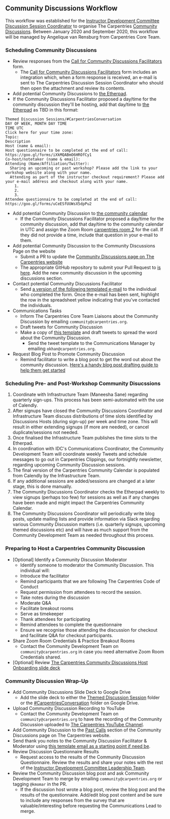 ## Community Discussions Workflow

This workflow was established for the [Instructor Development Committee Discussion Session Coordinator](https://docs.carpentries.org/topic_folders/instructor_development/instructor_development_committee.html#discussion-session-coordinator) to organise The Carpentries [Community Discussions](https://docs.carpentries.org/topic_folders/instructor_development/community_discussions.html). Between January 2020 and September 2020, this workflow will be managed by Angelique van Rensburg from Carpentries Core Team.

### Scheduling Community Discussions

- Review responses from the [Call for Community Discussions Facilitators](https://forms.gle/nDgJWUdpaH4gYP9c9) form.
  - The [Call for Community Discussions Facilitators](https://forms.gle/nDgJWUdpaH4gYP9c9) form includes an integration which, when a form response is received, an e-mail is sent to The Carpentries Discussion Session Coordinator who should then open the attachment and review its contents.
- Add potential Community Discussions to [the Etherpad](https://pad.carpentries.org/community-discussions).
- If the Community Discussions Facilitator proposed a day/time for the community discussion they'll be hosting, add that day/time to [the Etherpad](https://pad.carpentries.org/community-discussions) as TBD in this format:
```
Themed Discussion Sessions/#CarpentriesConversation
DAY OF WEEK, MONTH DAY TIME
TIME UTC 
Click here for your time zone:
Topic:
Description
Host (name & email):
Host questionnaire to be completed at the end of call: https://goo.gl/forms/iXkMQABmO6HROfCy1
Co-host/notetaker (name & email): 
Attending (Name/Affiliation/Twitter): 
  Sharing an upcoming or past workshop? Please add the link to your workshop website along with your name.
  Attending as part of the instructor checkout requirement? Please add your e-mail address and checkout along with your name.
    1.
    2.
    3.
Attendee questionnaire to be completed at the end of call: https://goo.gl/forms/uCeESfUUWsX5dpPu2 
```

- Add potential Community Discussion to [the community calendar](https://carpentries.org/community/#community-events)
  - If the Community Discussions Facilitator proposed a day/time for the community discussion, add that day/time to the community calendar in UTC and assign the Zoom Room [carpentries room 2](https://carpentries.zoom.us/my/carpentriesroom2) for the call. If they did not provide a time, include that question in your e-mail to them.
- Add potential Community Discussion to the Community Discussions Page on the website
  - Submit a PR to update the [Community Discussions page on The Carpentries website](http://carpentries.org/community_discussions/)
  - The appropriate GitHub repository to submit your Pull Request to [is here](https://github.com/carpentries/carpentries.org/pulls). Add the new community discussion in the upcoming discussions section.
- Contact potential Community Discussions Facilitator
  - Send [a version of the following templated e-mail](https://docs.google.com/document/d/1Xag1PA5Ya2iEqpYTKjaKR9gh-JqhsS-yKiZaCAA9VUk/edit) to the individual who completed the form. Once the e-mail has been sent, highlight the row in the spreadsheet yellow indicating that you've contacted the individuals. 
- Communications Tasks
	- Inform The Carpentries Core Team Liaisons about the Community Discussion by emailing `community@carpentries.org`.
	- Draft tweets for Community Discussion
    - Make a copy of [this template](https://docs.google.com/spreadsheets/d/1REIQrKnbFFgiNU0tjKLHLXARnIYaMIXlgZbmz8o5Boo/edit#gid=0) and draft tweets to spread the word about the Community Discussion. 
		- Send the tweet template to the Communications Manager by emailing `okhan@carpentries.org`.
- Request Blog Post to Promote Community Discussion
  - Remind facilitator to write a blog post to get the word out about the community discussion. [Here's a handy blog post drafting guide to help them get started](https://docs.carpentries.org/topic_folders/communications/submit_blog_post.html?highlight=blog%20posts)
  
### Scheduling Pre- and Post-Workshop Community Disucssions

1. Coordinate with Infrastructure Team (Maneesha Sane) regarding quarterly sign-ups. This process has been semi-automated with the use of Calendly.
2. After signups have closed the Community Discussions Coordinator and Infrastructure Team discuss distributions of time slots identified by Discussions Hosts (during sign-up) per week and time zone. This will result in either extending signups (if more are needed), or cancel duplicate/sessions not needed.
3. Once finalised the Infrastructure Team publishes the time slots to the Etherpad.
4. In coordination with IDC's Communications Coordinator, the Community Development Team will coordinate weekly Tweets and schedule messages to go out in Carpentries Clippings, our fortnightly newsletter, regarding upcoming Community Discussion sessions.
5. The final version of the Carpentries Community Calendar is populated from Calendly by the Infrastructure Team.
6. If any additional sessions are added/sessions are changed at a later stage, this is done manually.
7. The Community Discussions Coordinator checks the Etherpad weekly to view signups (perhaps too few) for sessions as well as if any changes have been made and might impact the Carpentries Community Calendar.
8. The Community Discussions Coordinator will periodically write blog posts, update mailing lists and provide information via Slack regarding various Community Discussion matters (i.e. quarterly signups, upcoming themed discussions etc) and will have as much support from the Community Development Team as needed throughout this process.

### Preparing to Host a Carpentries Community Discussion

- [Optional] Identify a Community Discussion Moderator
	- Identify someone to moderator the Community Discussion. This individual will:
    - Introduce the facilitator
    - Remind participants that we are following The Carpentries Code of Conduct
    - Request permission from attendees to record the session.
    - Take notes during the discussion
    - Moderate Q&A
    - Facilitate breakout rooms
    - Serve as timekeeper
    - Thank attendees for participating
    - Remind attendees to complete the questionnaire
    - Ensure we recognise those attending the discussion for checkout and facilitate Q&A for checkout participants.
- Share Zoom Room Credentials & Practice Breakout Rooms
  - Contact the Community Development Team on `community@carpentries.org` in case you need alternative Zoom Room Credentials shared.
- [Optional] Review [The Carpentries Community Discussions Host Onboarding slide deck](https://docs.google.com/presentation/d/11pm8NeYr5YwaW3AS5-cI4NLYebyDi_qTYQwL8V4M61M/edit?usp=sharing)

### Community Discussion Wrap-Up

- Add Community Discussions Slide Deck to Google Drive
  - Add the slide deck to either the [Themed Discussion Session](https://drive.google.com/open?id=1rzmJrqv6XVa-KKyUpK5Gm-vRpSXNOlKQ) folder or the [#CarpentriesConversation](https://drive.google.com/open?id=1ChI8ziUxmsHo4Y0OVUiJkPq7Bz8gk0ww) folder on Google Drive.
- Upload Community Discussion Recording to YouTube
	- Contact the Community Development Team on `community@carpentries.org` to have the recording of the Community Discussion uploaded to [The Carpentries YouTube Channel](https://www.youtube.com/channel/UCBOUNBBZxc4DML3F89cEvGA).
- Add Community Discussion to the [Past Calls](https://carpentries.org/community_discussions/#past-calls) section of the Community Discussions page on The Carpentries website.
- Send thank you notes to the Community Discussion Facilitator & Moderator using [this template email as a starting point if need be](https://docs.google.com/document/d/1Y-LuKXwe3NF8HC2v_Og3jOkihjre9Q9x-KSWlIUhEKw/edit). 
- Review Discussion Questionnaire Results
  - Request access to the results of the Community Discussion Questionnaire. Review the results and share your notes with the rest of the [Instructor Development Committee Leadership Team](https://docs.carpentries.org/topic_folders/instructor_development/instructor_development_committee.html).
- Review the Community Discussion blog post and ask Community Development Team to merge by emailing `community@carpentries.org` or tagging `@kmomar` in the PR.
  - If the discussion host wrote a blog post, review the blog post and the results of the questionnaire. Add/edit blog post content and be sure to include any responses from the survey that are valuable/interesting before requesting the Communications Lead to merge.









